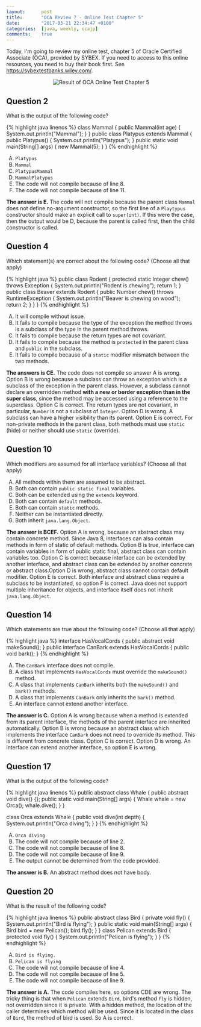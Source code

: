```yaml
---
layout:      post
title:       "OCA Review 7 - Online Test Chapter 5"
date:        "2017-03-21 22:34:47 +0100"
categories:  [java, weekly, ocajp]
comments:    true
---
```


Today, I'm going to review my online test, chapter 5 of Oracle Certified
Associate (OCA), provided by SYBEX. If you need to access to this online
resources, you need to buy their book first. See
<https://sybextestbanks.wiley.com/>.

<!--more-->

<style type="text/css">
  ol { list-style-type: upper-alpha; }
</style>

<p align="center">
  <img
    src="{{ site.url }}/assets/20170321-oca-oneline-test-chapter-5.png"
    alt="Result of OCA Online Test Chapter 5">
</p>

## Question 2

What is the output of the following code?

{% highlight java linenos %}
class Mammal {
  public Mammal(int age) {
    System.out.println("Mammal");
  }
}
public class Platypus extends Mammal {
  public Platypus() {
    System.out.println("Platypus");
  }
  public static void main(String[] args) {
    new Mammal(5);
  }
}
{% endhighlight %}

1. `Platypus`
2. `Mammal`
3. `PlatypusMammal`
4. `MammalPlatypus`
5. The code will not compile because of line 8.
6. The code will not compile because of line 11.

**The answer is E.** The code will not compile because the parent class
`Mammal` does not define no-argument constructor, so the first line of a
`Playtypus` constructor should make an explicit call to `super(int)`. If this
were the case, then the output would be D, because the parent is called first,
then the child constructor is called.

## Question 4

Which statement(s) are correct about the following code? (Choose all that
apply)

{% highlight java %}
public class Rodent {
  protected static Integer chew() throws Exception {
    System.out.println("Rodent is chewing");
    return 1;
  }
  public class Beaver extends Rodent {
    public Number chew() throws RuntimeException {
      System.out.println("Beaver is chewing on wood");
      return 2;
    }
  }
}
{% endhighlight %}

1. It will compile without issue.
2. It fails to compile because the type of the exception the method throws is a
subclass of the type in the parent method throws.
3. It fails to compile because the return types are not covariant.
4. It fails to compile because the method is `protected` in the parent class
and `public` in the subclass.
5. It fails to compile because of a `static` modifier mismatch between the two
methods.

**The answers is CE.** The code does not compile so answer A is wrong. Option B
is wrong because a subclass can throw an exception which is a subclass of the
exception in the parent class. However, a subclass cannot declare an overridden
method **with a new or border exception than in the super class**, since the
method may be accessed using a reference to the superclass. Option C is
correct. The return types are not covariant, in particular, `Number` is not a
subclass of `Integer`. Option D is wrong. A subclass can have a higher
visibility than its parent. Option E is correct. For non-private methods in the
parent class, both methods must use `static` (hide) or neither should use
`static` (override).

## Question 10

Which modifiers are assumed for all interface variables? (Choose all that
apply)

1. All methods within them are assumed to be abstract.
2. Both can contain `public static final` variables.
3. Both can be extended using the `extends` keyword.
4. Both can contain `default` methods.
5. Both can contain `static` methods.
6. Neither can be instantiated directly.
7. Both inherit `java.lang.Object`.

**The answer is BCEF.** Option A is wrong, because an abstract class may
contain concrete method. Since Java 8, interfaces can also contain methods in
form of static of default methods. Option B is true, interface can contain
variables in form of public static final, abstract class can contain variables
too. Option C is correct because interface can be extended by another
interface, and abstract class can be extended by another concrete or abstract
class.Option D is wrong, abstract class cannot contain default modifier. Option
E is correct. Both interface and abstract class require a subclass to be
instantiated, so option F is correct. Java does not support multiple
inheritance for objects, and interface itself does not inherit
`java.lang.Object`.

## Question 14

Which statements are true about the following code? (Choose all that apply)

{% highlight java %}
interface HasVocalCords {
  public abstract void makeSound();
}
public interface CanBark extends HasVocalCords {
  public void bark();
}
{% endhighlight %}

1. The `CanBark` interface does not compile.
2. A class that implements `HasVocalCords` must override the `makeSound()`
method.
3. A class that implements `CanBark` inherits both the `makeSound()` and
`bark()` methods.
4. A class that implements `CanBark` only inherits the `bark()` method.
5. An interface cannot extend another interface.

**The answer is C.** Option A is wrong because when a method is extended from
its parent interface, the methods of the parent interface are inherited
automatically. Option B is wrong because an abstract class which implements
the interface `CanBark` does not need to override its method. This is different
from concrete class. Option C is correct. Option D is wrong. An interface can
extend another interface, so option E is wrong.

## Question 17

What is the output of the following code?

{% highlight java linenos %}
public abstract class Whale {
  public abstract void dive() {};
  public static void main(String[] args) {
    Whale whale = new Orca();
    whale.dive();
  }
}

class Orca extends Whale {
  public void dive(int depth) {
    System.out.println("Orca diving");
  }
}
{% endhighlight %}

1. `Orca diving`
2. The code will not compile because of line 2.
3. The code will not compile because of line 8.
4. The code will not compile because of line 9.
5. The output cannot be determined from the code provided.

**The answer is B.** An abstract method does not have body.

## Question 20

What is the result of the following code?

{% highlight java linenos %}
public abstract class Bird {
  private void fly() { System.out.println("Bird is flying"); }
  public static void main(String[] args) {
    Bird bird = new Pelican();
    bird.fly();
  }
}
class Pelican extends Bird {
  protected void fly() { System.out.println("Pelican is flying"); }
}
{% endhighlight %}

1. `Bird is flying.`
2. `Pelican is flying`
3. The code will not compile because of line 4.
4. The code will not compile because of line 5.
5. The code will not compile because of line 9.

**The answer is A.** The code compiles here, so options CDE are wrong. The
tricky thing is that when `Pelican` extends `Bird`, bird's method `fly` is
hidden, not overridden since it is private. With a hidden method, the
location of the caller determines which method will be used. Since it is
located in the class of `Bird`, the method of bird is used. So A is correct.
